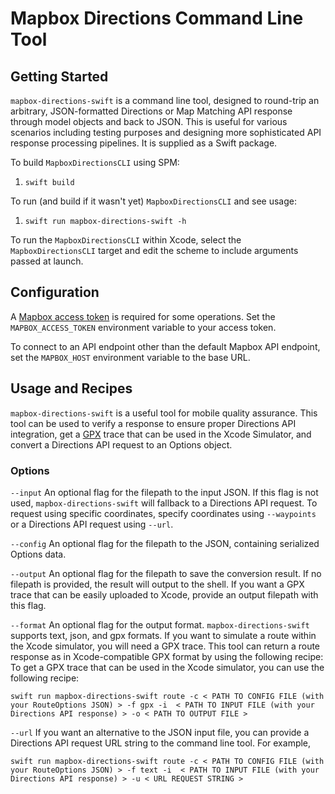 #  Mapbox Directions Command Line Tool

## Getting Started
`mapbox-directions-swift` is a command line tool, designed to round-trip an arbitrary, JSON-formatted Directions or Map Matching API response through model objects and back to JSON. This is useful for various scenarios including testing purposes and designing more sophisticated API response processing pipelines. It is supplied as a Swift package.

To build `MapboxDirectionsCLI` using SPM:

1. `swift build`

To run (and build if it wasn't yet) `MapboxDirectionsCLI` and see usage:

1. `swift run mapbox-directions-swift -h`

To run the `MapboxDirectionsCLI` within Xcode, select the `MapboxDirectionsCLI` target and edit the scheme to include arguments passed at launch.

## Configuration

A [Mapbox access token](https://account.mapbox.com/access-tokens/) is required for some operations. Set the `MAPBOX_ACCESS_TOKEN` environment variable to your access token.

To connect to an API endpoint other than the default Mapbox API endpoint, set the `MAPBOX_HOST` environment variable to the base URL.

## Usage and Recipes

`mapbox-directions-swift` is a useful tool for mobile quality assurance. This tool can be used to verify a response to ensure proper Directions API integration, get a [GPX](https://wikipedia.org/wiki/GPS_Exchange_Format) trace that can be used in the Xcode Simulator, and convert a Directions API request to an Options object.

### Options
`--input`
An optional flag for the filepath to the input JSON. If this flag is not used, `mapbox-directions-swift` will fallback to a Directions API request. To request using specific coordinates, specify coordinates using `--waypoints` or a Directions API request using `--url`.

`--config`
An optional flag for the filepath to the JSON, containing serialized Options data.

`--output`
An optional flag for the filepath to save the conversion result. If no filepath is provided, the result will output to the shell. If you want a GPX trace that can be easily uploaded to Xcode, provide an output filepath with this flag.

`--format`
An optional flag for the output format. `mapbox-directions-swift` supports text, json, and gpx formats. If you want to simulate a route within the Xcode simulator, you will need a GPX trace. This tool can return a route response as in Xcode-compatible GPX format by using the following recipe: To get a GPX trace that can be used in the Xcode simulator, you can use the following recipe:
```
swift run mapbox-directions-swift route -c < PATH TO CONFIG FILE (with your RouteOptions JSON) > -f gpx -i  < PATH TO INPUT FILE (with your Directions API response) > -o < PATH TO OUTPUT FILE >
```

`--url`
If you want an alternative to the JSON input file, you can provide a Directions API request URL string to the command line tool. For example,
```
swift run mapbox-directions-swift route -c < PATH TO CONFIG FILE (with your RouteOptions JSON) > -f text -i  < PATH TO INPUT FILE (with your Directions API response) > -u < URL REQUEST STRING >
```



